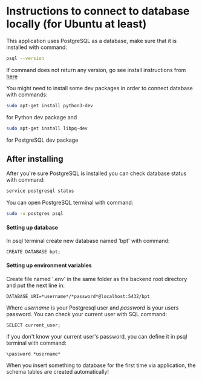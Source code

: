 # Instructions to connect to database locally (for Ubuntu at least)

This application uses PostgreSQL as a database, make sure that it is installed with command:

```sh
psql --version
```

If command does not return any version, go see install instructions from [here](https://www.postgresql.org/download/)

You might need to install some dev packages in order to connect database with commands:

```sh
sudo apt-get install python3-dev
```
for Python dev package and

```sh
sudo apt-get install libpq-dev
```
for PostgreSQL dev package

## After installing

After you're sure PostgreSQL is installed you can check database status with command:

```sh
service postgresql status
```

You can open PostgreSQL terminal with command:

```sh
sudo -u postgres psql
```

#### Setting up database

In psql terminal create new database named 'bpt' with command:

```
CREATE DATABASE bpt;
```

#### Setting up environment variables

Create file named '.env' in the same folder as the backend root directory and put the next line in:

```
DATABASE_URI=*username*/*password*@localhost:5432/bpt
```

Where *username* is your Postgresql user and *password* is your users password. 
You can check your current user with SQL command:

```
SELECT current_user;
```

if you don't know your current user's password, you can define it in psql terminal with command:

```
\password *username*
```


When you insert something to database for the first time via application, the schema tables are created
automatically!

